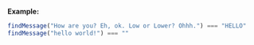 **Example:**

```javascript
findMessage("How are you? Eh, ok. Low or Lower? Ohhh.") === "HELLO"
findMessage("hello world!") === ""
```